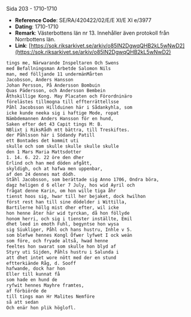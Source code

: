 Sida 203 - 1710-1710

- **Reference Code**: SE/RA/420422/02/E/E XI/E XI e/3977
- **Dating**: 1710-1710
- **Remark**: Västerbottens län nr 13. Innehåller även protokoll från Norrbottens län.
- **Link**: [https://sok.riksarkivet.se/arkiv/o85lN2DgwqQHB2kL5wNwD2](https://sok.riksarkivet.se/arkiv/o85lN2DgwqQHB2kL5wNwD2)

```txt linenums="1"
tings me, Närwarande Inspeltaren Och Swens
med Befallningsman Arbetde Salomon Nils
man, med fölljande 11 undermänMårten
Jacobsson, Anders Hansson
Johan Persson, På Andersson Bombuin
Quas Pädersson, och Andersson Bembein
Åthskillige Kong. May Placaten och Förordninäro
förelästes tillmogna till effterrättellsse
Påhl Jacobsson Hillduinen här i Sådankyhla, som
icke kunde neeka sig i haftige Mode, ropat
Nämbdemannen Anders Hansson för en hund,
Saken efter det 43 Capit tings M: B.
NBlixt i RiksRådh mtt bättra, till Treskiftes.
der Påhlsson här i Södandy Patill
ett Bontades det kommit uti
skulle och som skulle skulle skulle skulle
den 1 Mars Maria Mattsdotter
1. 14. 6. 22. 22 öre den dher
Erlind och han med döden afgått,
skyldigh, och at hafwa men uppenbar,
af den 24 dennes mat dödh.
Ståhl Jacobsson, som berättade sig Anno 1706, Ondra böra,
dagz heligen d 6 eller 7 July, hos wid Ayril och
frågat denne Karin, om hon wille tiga åhr
tienst hoos sig, hwar till her bejaket, dock hwilhon
först rest han till sine dödelder i Wittilla,
Bartilerne höllg mist dher efter, wil icke
hon henne åter här wid tyrckan, då hon föllyde
honom herri, och sig i tienster inställte, Emil
dhet leed in emoth Fuhl, begyntse hon wysa
sig Siukliger, Påhl och hans hustru, Inhle v 5.
som blefwe hennes Kongl Öfwer lyfwet I ock weän
som före, och fryade altså, hwad henne
feeltes hon swarat som skulle hon blyd af
Styry uti Sijden, Påhls hustru i Salunda i
att dhet intet wore nött med der en stund
eftterkiände Råg, d. Sooff
hafwande, dock har hon
Eller till kunnat få
som hade en hund de
ryfwit hennes Mayhre framtes,
af förbiörde de
till tings man Hr Malites Nemföre
så att sedan
Och enär hon plik höglofl.
```
